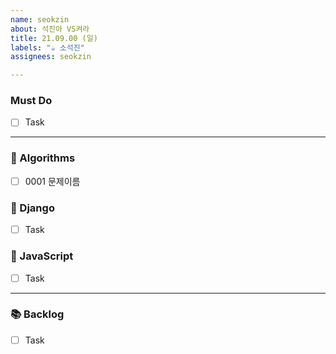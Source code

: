 ```yaml
---
name: seokzin
about: 석진아 VS켜라
title: 21.09.00 (일)
labels: "☕ 소석진"
assignees: seokzin

---
```


###  Must Do
- [ ] Task

---

### 🍧 Algorithms
- [ ] 0001 문제이름

### 🍧 Django
- [ ] Task

### 🍰 JavaScript
- [ ] Task

---

### 📚 Backlog
- [ ] Task
